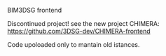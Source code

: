BIM3DSG frontend

Discontinued project! see the new project CHIMERA: https://github.com/3DSG-dev/CHIMERA-frontend

Code upoloaded only to mantain old istances.
